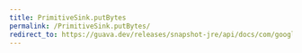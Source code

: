 ```yaml
---
title: PrimitiveSink.putBytes
permalink: /PrimitiveSink.putBytes/
redirect_to: https://guava.dev/releases/snapshot-jre/api/docs/com/google/common/hash/PrimitiveSink.html#putBytes-byte:A-
---
```

